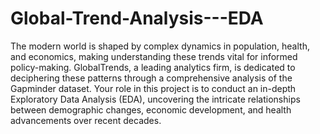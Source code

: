 # Global-Trend-Analysis---EDA

The modern world is shaped by complex dynamics in population, health, and economics, making understanding these trends vital for informed policy-making. GlobalTrends, a leading analytics firm, is dedicated to deciphering these patterns through a comprehensive analysis of the Gapminder dataset. Your role in this project is to conduct an in-depth Exploratory Data Analysis (EDA), uncovering the intricate relationships between demographic changes, economic development, and health advancements over recent decades.
